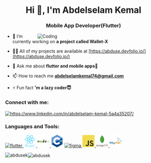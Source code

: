 <h1 align="center">Hi 👋, I'm Abdelselam Kemal</h1>
<h3 align="center">Mobile App Developer(Flutter)</h3>
<img align="right" alt="Coding" width="400" src="https://i.pinimg.com/originals/e4/26/70/e426702edf874b181aced1e2fa5c6cde.gif" >

- 🔭 I’m currently working on **a project called Wallet-X**

- 👨‍💻 All of my projects are available at [https://abduse.devfolio.io/](https://abduse.devfolio.io/)

- 💬 Ask me about **flutter and mobile apps📱**

- 📫 How to reach me **abdelselamkemal74@gmail.com**

- ⚡ Fun fact **'m a lazy coder😇**

<h3 align="left">Connect with me:</h3>
<p align="left">
<a href="https://linkedin.com/in/https://www.linkedin.com/in/abdelselam-kemal-5a4a35207/" target="blank"><img align="center" src="https://raw.githubusercontent.com/rahuldkjain/github-profile-readme-generator/master/src/images/icons/Social/linked-in-alt.svg" alt="https://www.linkedin.com/in/abdelselam-kemal-5a4a35207/" height="30" width="40" /></a>
</p>

<h3 align="left">Languages and Tools:</h3>
<p align="left"> <a href="https://www.w3schools.com/cpp/" target="_blank" rel="noreferrer"> <a href="https://flutter.dev" target="_blank" rel="noreferrer"> <img src="https://www.vectorlogo.zone/logos/flutterio/flutterio-icon.svg" alt="flutter" width="40" height="40"/> </a> <a href="https://reactjs.org/" target="_blank" rel="noreferrer"> <img src="https://raw.githubusercontent.com/devicons/devicon/master/icons/react/react-original-wordmark.svg" alt="react" width="40" height="40"/> <a href="https://nodejs.org" target="_blank" rel="noreferrer"> <img src="https://raw.githubusercontent.com/devicons/devicon/master/icons/nodejs/nodejs-original-wordmark.svg" alt="nodejs" width="40" height="40"/> </a> <img src="https://raw.githubusercontent.com/devicons/devicon/master/icons/cplusplus/cplusplus-original.svg" alt="cplusplus" width="40" height="40"/> </a> <a href="https://www.figma.com/" target="_blank" rel="noreferrer"> <img src="https://www.vectorlogo.zone/logos/figma/figma-icon.svg" alt="figma" width="40" height="40"/> </a>  <a href="https://developer.mozilla.org/en-US/docs/Web/JavaScript" target="_blank" rel="noreferrer"> <img src="https://raw.githubusercontent.com/devicons/devicon/master/icons/javascript/javascript-original.svg" alt="javascript" width="40" height="40"/> </a> <a href="https://www.mongodb.com/" target="_blank" rel="noreferrer"> <img src="https://raw.githubusercontent.com/devicons/devicon/master/icons/mongodb/mongodb-original-wordmark.svg" alt="mongodb" width="40" height="40"/> </a> <a href="https://www.mysql.com/" target="_blank" rel="noreferrer"> <img src="https://raw.githubusercontent.com/devicons/devicon/master/icons/mysql/mysql-original-wordmark.svg" alt="mysql" width="40" height="40"/> </a>   </a> </p>

<p><img align="left" src="https://github-readme-stats.vercel.app/api/top-langs?username=abdusek&show_icons=true&theme=radical&locale=en&layout=compact" alt="abdusek" /></p>

<!-- <p>&nbsp;<img align="center" src="https://github-readme-stats.vercel.app/api?username=abdusek&show_icons=true&theme=radical&locale=en" alt="abdusek" /></p>
 -->
<p><img align="center" src="https://github-readme-streak-stats.herokuapp.com/?user=abdusek&theme=dark" alt="abdusek" /></p>

